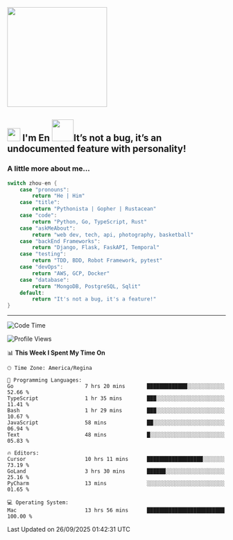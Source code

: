 <img align='center' src="https://media.giphy.com/media/GP1TJJSV4Ys1r64q2A/giphy.gif" width="230">

<h2><img src="https://emojis.slackmojis.com/emojis/images/1531849430/4246/blob-sunglasses.gif?1531849430" width="30"/> I'm En <img src="https://media.giphy.com/media/12oufCB0MyZ1Go/giphy.gif" width="50">It’s not a bug, it’s an undocumented feature with personality!</h2>


<!-- <img align='right' src="https://media.giphy.com/media/M9gbBd9nbDrOTu1Mqx/giphy.gif" width="230"> -->


### A little more about me... 
<!--
```javascript
const zhou-en = {
    pronouns: "He" | "Him",
    title: "Pythonista" | "Gopher" | "Rustacean",
    code: ["Python", "Go", "Rust", "TypeScript"],
    askMeAbout: ["web dev", "tech", "app dev", "photography"],
    technologies: {
        backEnd: {
            python: ["Django", "Flask", "FaskAPI"],
            go: []
        },
        scraping: ["selenium", "scrapy", "spider"],
        testing: ["Robot Framework"],
        devOps: ["AWS", "Docker", "GCP", "Nginx"],
        databases: ["mongo", "postgresql", "sqlite"],
        misc: ["Firebase", "Heroku"]
    },
    architecture: ["Event Driven Architecture", "Microservices"],
    currentFocus: ["Temporal", "Rust"],
    funFact: "It's not a bug, it's a feature!"
};
```
  -->

```go
switch zhou-en {
    case "pronouns":
        return "He | Him"
    case "title":
        return "Pythonista | Gopher | Rustacean"
    case "code":
        return "Python, Go, TypeScript, Rust"
    case "askMeAbout":
        return "web dev, tech, api, photography, basketball"
    case "backEnd Frameworks":
        return "Django, Flask, FaskAPI, Temporal"
    case "testing":
        return "TDD, BDD, Robot Framework, pytest"
    case "devOps":
        return "AWS, GCP, Docker"
    case "database":
        return "MongoDB, PostgreSQL, Sqlit"
    default:
        return "It's not a bug, it's a feature!"
}
```




---
<!--START_SECTION:waka-->
![Code Time](http://img.shields.io/badge/Code%20Time-2%2C536%20hrs%2046%20mins-blue)

![Profile Views](http://img.shields.io/badge/Profile%20Views-0-blue)

📊 **This Week I Spent My Time On** 

```text
🕑︎ Time Zone: America/Regina

💬 Programming Languages: 
Go                       7 hrs 20 mins       █████████████░░░░░░░░░░░░   52.66 % 
TypeScript               1 hr 35 mins        ███░░░░░░░░░░░░░░░░░░░░░░   11.41 % 
Bash                     1 hr 29 mins        ███░░░░░░░░░░░░░░░░░░░░░░   10.67 % 
JavaScript               58 mins             ██░░░░░░░░░░░░░░░░░░░░░░░   06.94 % 
Text                     48 mins             █░░░░░░░░░░░░░░░░░░░░░░░░   05.83 % 

🔥 Editors: 
Cursor                   10 hrs 11 mins      ██████████████████░░░░░░░   73.19 % 
GoLand                   3 hrs 30 mins       ██████░░░░░░░░░░░░░░░░░░░   25.16 % 
PyCharm                  13 mins             ░░░░░░░░░░░░░░░░░░░░░░░░░   01.65 % 

💻 Operating System: 
Mac                      13 hrs 56 mins      █████████████████████████   100.00 % 
```


 Last Updated on 26/09/2025 01:42:31 UTC
<!--END_SECTION:waka-->
